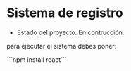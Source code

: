<h1>Sistema de registro</h1>

- Estado del proyecto: En contrucción.

para ejecutar el sistema debes poner:

´´´npm install  react´´´
